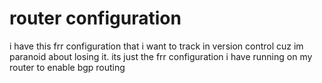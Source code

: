 # router configuration

i have this frr configuration that i want to track in version control cuz im
paranoid about losing it. its just the frr configuration i have running on my
router to enable bgp routing
